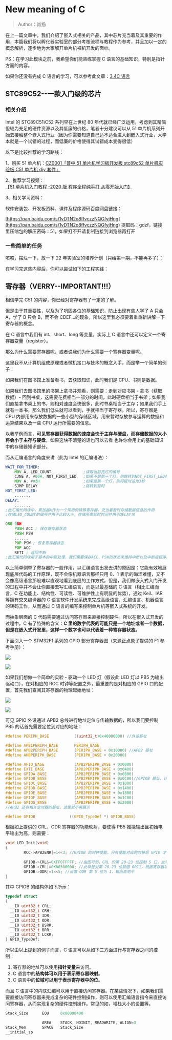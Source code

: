 # New meaning of C

> Author：肖扬

在上一篇文章中，我们介绍了嵌入式相关的产品，其中芯片充当着及其重要的作用，本篇我们将以孵化器实验室的部分考核流程与教程作为参考，并且加以一定的概念解析，逐步地为大家解开单片机裸机开发的面纱。

PS：在学习此模块之前，我希望你们能熟练掌握 C 语言的基础知识，特别是指针方面的内容。

如果你还没有完成 C 语言的学习，可以参考此文章：[3.4C 语言](../3.%E7%BC%96%E7%A8%8B%E6%80%9D%E7%BB%B4%E4%BD%93%E7%B3%BB%E6%9E%84%E5%BB%BA/3.4C%E8%AF%AD%E8%A8%80.md)

## STC89C52--一款入门级的芯片

### 相关介绍

Intel 的 STC89C51\C52 系列早在上世纪 80 年代就已经广泛运用，考虑到其精简但较为充足的硬件资源以及其低廉的价格，笔者十分建议可以从 51 单片机系列开始去接触整个嵌入式行业（因为你需要知道自己适不适合进入到嵌入式行业，大学本就是一个试错的过程，而低廉的价格使得其试错成本变得很低）

以下是比较推荐的学习路线：

1、购买 51 单片机：[CZ0001「普中 51 单片机学习板开发板 stc89c52 单片机实验板 C51 单片机 diy 套件」](https://m.tb.cn/h.UuGJR5G?tk=kN94dm040JX)

2、推荐学习视频：[【51 单片机入门教程 -2020 版 程序全程纯手打 从零开始入门】](https://b23.tv/KmaWgUK)

3、相关学习资料：

软件安装包、开发板资料、课件及程序源码百度网盘链接：

[https://pan.baidu.com/s/1vDTN2o8ffvczzNQGfyjHng](https://pan.baidu.com/s/1vDTN2o8ffvczzNQGfyjHng) 提取码：gdzf，链接里压缩包的解压密码：51，如果打不开请复制链接到浏览器再打开

### 一些简单的任务

咳咳，摆烂一下，放一下 22 年实验室的培养计划（<del>只给第一期，不能再多了</del>）：

在学习完这些内容后，你可以尝试如下的工程实践：

## 寄存器（VERRY--IMPORTANT!!!）

相信学完 C51 的内容，你已经对寄存器有了一定的了解。

但是由于其重要性，以及为了巩固各位的基础知识，防止出现有些人学了 A 只会 A，学了 B 只会 B，而不会 CDEF...的现象，所以这里我必须要着重重新讲解一下寄存器的概念。

在 C 语言中我们有 int、short、long 等变量，实际上 C 语言中还可以定义一个寄存器变量（register）。

那么为什么需要寄存器呢，或者说我们为什么需要一个寄存器变量呢。

这里我不从计算机组成原理或者微机接口与技术的概念入手，而是举一个简单的例子：

如果我们在图书馆上准备看书，去获取知识，此时我们是 CPU、书则是数据。

如果我们去图书馆里的书架上拿书并观看，则需要：走到对应书架 - 拿书（获取数据）- 回到书桌，这需要花费相当一部分的时间，此时硬盘相当于书架；如果我们直接拿书桌上的书，则相对速度会快很多，此时书桌相当于主存；如果我们手上就有一本书，那么我们低头就可以看到，手就相当于寄存器。所以，寄存器是 CPU 内部用来存放数据的一些小型的存储区域，用来暂时存放参与运算的数据和运算结果以及一些 CPU 运行所需要的信息。

以我举例而言，<strong>可见寄存器获得数据的速度会快于主存与硬盘，而存储数据的大小将会小于主存与硬盘</strong>，如果这块不清楚的话也可以去看 也许你会用上的基础知识 中的存储器知识部分。

而从汇编语言的角度来讲（此为 Intel 的汇编语法）：

```asm
WAIT_FOR_TIMER:
    MOV A, LED_COUNT              ;读取当前亮灯的编号
    CJNE A, #00H, NOT_FIRST_LED   ;如果不是第一个灯，则跳转到NOT_FIRST_LED标签
    MOV A, #03H                   ;如果是第一个灯，则将延时设为3秒
    SJMP DELAY                    ;跳转到延时
NOT_FIRST_LED:
    .......
DELAY:
    .......
;此汇编代码块中，累加器A作为一个常用的特殊寄存器，充当着暂时存储数据信息的作用
;存储LED_COUNT的编号并用于比较大小，存储所需延时时间并用于DELAY块
```

```asm
ORG 0BH
    PUSH ACC ; 保存寄存器状态
    PUSH PSW
    ......
    POP PSW ; 恢复寄存器状态
    POP ACC
    RETI ; 返回中断
;此汇编代码块用于基本的中断处理，我们需要保存ACC、PSW的状态来维持中断以及中断后程序的正常进行
```

以上简单例举了寄存器的一般作用，以汇编语言出发去讲的原因是：它能有效地展现底层代码的工作原理，既不会像机器语言那样只用 0、1 表示的晦涩难懂，又不会像高级语言那般难以直观地看到底层的工作方式。但是，我们做嵌入式入门开发的过程中并不会让你直接去写汇编语言，而是以最基础的 C 语言（相比汇编而言，C 在功能上、结构性、可读性、可维护性上有明显的优势），通过 Keil、IAR 等拥有交叉编译器的 C 语言软件开发系统来完成高级语言、汇编语言、机器语言的转码工作，从而通过 C 语言的编写来控制单片机等嵌入式系统的开发。

而抽象层面的 C 代码需要通过访问寄存器来直接控制硬件。所以在嵌入式开发的过程中，C 有了特殊的含义：<strong>C 里的数字代表的可能只是一个地址或者一个数据，但是在嵌入式开发里，这样一个数字也可以代表着一种寄存器状态。</strong>

下面引入一个 STM32F1 系列的 GPIO 部分寄存器图（来源正点原子提供的 F1 参考手册）：

![](https://cdn.xyxsw.site/MyDMbeCKLowC1Mx7Q6Ec9BLPn4g.png)

![](https://cdn.xyxsw.site/LJ1SbFfv6oUIgtx8CstcbWTNnRg.png)

如果我们想做一个简单的实验 - 驱动一个 LED 灯（假设此 LED 灯以 PB5 为输出驱动口），在对相应的 RCC 时钟等配置之外，最重要的是对相应的 GPIO 口的配置，首先我们查阅其寄存器的物理起始地址：

![](https://cdn.xyxsw.site/CZ3cbiEhsoWDgJxhwXIcpUkAnMg.png)

![](https://cdn.xyxsw.site/HTFUbsQCNouQVzx0QYiciQWOnZf.png)

可见 GPIO 外设通过 APB2 总线进行地址定位与传输数据的，所以我们要控制 PB5 的话首先需要定位到对应的地址：

```c
#define PERIPH_BASE           ((uint32_t)0x40000000) //外设基址

#define APB1PERIPH_BASE       PERIPH_BASE
#define APB2PERIPH_BASE       (PERIPH_BASE + 0x10000) //APB2 基址
#define AHBPERIPH_BASE        (PERIPH_BASE + 0x20000)

#define AFIO_BASE             (APB2PERIPH_BASE + 0x0000)
#define EXTI_BASE             (APB2PERIPH_BASE + 0x0400)
#define GPIOA_BASE            (APB2PERIPH_BASE + 0x0800)
#define GPIOB_BASE            (APB2PERIPH_BASE + 0x0C00)//GPIOB 基址，计算可得 0x40010C00
#define GPIOC_BASE            (APB2PERIPH_BASE + 0x1000)
#define GPIOD_BASE            (APB2PERIPH_BASE + 0x1400)
#define GPIOE_BASE            (APB2PERIPH_BASE + 0x1800)
#define GPIOF_BASE            (APB2PERIPH_BASE + 0x1C00)
#define GPIOG_BASE            (APB2PERIPH_BASE + 0x2000)
//APB2 还有相关定时器的基址，这里就不再展示

#define GPIOB               ((GPIO_TypeDef *) GPIOB_BASE)
```

根据如上提供的 CRL、ODR 寄存器的功能映射，要使得 PB5 推挽输出且初始电平输出为高，则需要：

```c
void LED_Init(void)
{
        RCC->APB2ENR|=1<<3; //GPIOB 的时钟使能，只有使能对应的时钟后 GPIO 才能正常工作                               
                    
        GPIOB->CRL&=0XFF0FFFFF; //由图可知，CRL 的第 20-23 位控制 5 口，此举是对第 20-23 位清零
        GPIOB->CRL|=0X00300000; //此举是对第 20-23 位赋值 0011，根据寄存器功能可知此代表 50Mhz 推挽输出        
        GPIOB->ODR|=1<<5; //设置 ODR 第 5 位为 1，输出高电平    
}
```

其中 GPIOB 的结构体如下所示：

```c
typedef struct
{
  __IO uint32_t CRL;
  __IO uint32_t CRH;
  __IO uint32_t IDR;
  __IO uint32_t ODR;
  __IO uint32_t BSRR;
  __IO uint32_t BRR;
  __IO uint32_t LCKR;
} GPIO_TypeDef;
```

所以由以上提到的例子而言，C 语言可以从如下三方面进行与寄存器之间的控制：

1. 寄存器的地址可以使用<strong>指针变量</strong>来访问。
2. C 语言中的<strong>结构体可以用于表示寄存器映射</strong>。
3. C 语言中的<strong>位域可以用于表示寄存器中的位</strong>。

而且 C 语言中的内联汇编可以用于直接访问寄存器。在某些情况下，如果我们需要直接访问寄存器来完成复杂的硬件控制操作，则可以使用汇编语言指令来直接访问寄存器，从而实现复杂的硬件控制操作。常见的如，堆栈大小的设置等。

```asm
Stack_Size      EQU     0x00000400

                AREA    STACK, NOINIT, READWRITE, ALIGN=3
Stack_Mem       SPACE   Stack_Size
__initial_sp
```
